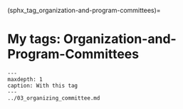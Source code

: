 (sphx_tag_organization-and-program-committees)=
# My tags: Organization-and-Program-Committees

```{toctree}
---
maxdepth: 1
caption: With this tag
---
../03_organizing_committee.md
```
